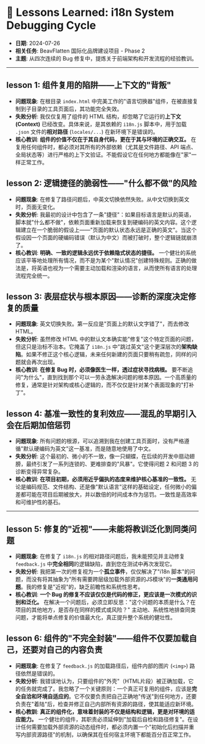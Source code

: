 # 🧠 Lessons Learned: i18n System Debugging Cycle

- **日期**: 2024-07-26
- **相关任务**: BeavFlatten 国际化品牌建设项目 - Phase 2
- **主题**: 从四次连续的 Bug 修复中，提炼关于前端架构和开发流程的经验教训。

---

##  lesson 1: 组件复用的陷阱——上下文的"背叛"

- **问题现象**: 在根目录 `index.html` 中完美工作的"语言切换器"组件，在被直接复制到子目录的工具页面后，其功能完全失效。
- **失败分析**: 我仅仅复用了组件的 HTML 结构，却忽略了它运行的**上下文 (Context)** 已经改变。具体来说，是其依赖的 `i18n.js` 脚本中，用于加载 `.json` 文件的**相对路径** (`locales/...`) 在新环境下是错误的。
- **核心教训**: **组件的价值不仅在于其自身代码，更在于其与环境的正确交互。** 在复用任何组件时，都必须对其所有的外部依赖（尤其是文件路径、API 端点、全局状态等）进行严格的上下文验证。不能假设它在任何地方都能像在"家"一样正常工作。

## lesson 2: 逻辑捷径的脆弱性——"什么都不做"的风险

- **问题现象**: 在修复了路径问题后，中英文切换依然失败。从中文切换到英文时，页面无变化。
- **失败分析**: 我最初的设计中包含了一条"捷径"：如果目标语言是默认的英语，脚本就"什么都不做"，依赖页面重新加载来恢复到硬编码的英文内容。这个逻辑建立在一个脆弱的假设上——"页面的默认状态永远是正确的英文"。当这个假设因一个页面的硬编码错误（默认为中文）而被打破时，整个逻辑链就崩溃了。
- **核心教训**: **明确、一致的逻辑永远优于依赖隐式状态的捷径。** 一个健壮的系统应该平等地处理所有情况，而不是为某个"默认情况"创建特殊规则。正确的做法是，将英语也视为一个需要主动加载和渲染的语言，从而使所有语言的处理流程完全统一。

## lesson 3: 表层症状与根本原因——诊断的深度决定修复的质量

- **问题现象**: 英文切换失败。第一反应是"页面上的默认文字错了"，而去修改 HTML。
- **失败分析**: 虽然修改 HTML 中的默认文本确实能"修复"这个特定页面的问题，但这只是治标不治本。它掩盖了 `i18n.js` 中"跳过英文"这个更深层次的**架构缺陷**。如果不修正这个核心逻辑，未来任何新建的页面只要稍有疏忽，同样的问题就会再次出现。
- **核心教训**: **在修复 Bug 时，必须像医生一样，透过症状寻找病根。** 要不断追问"为什么"，直到找到那个可以一劳永逸解决问题的根本原因。一个高质量的修复，通常是针对架构或核心逻辑的，而不仅仅是针对某个表面现象的"打补丁"。

## lesson 4: 基准一致性的复利效应——混乱的早期引入会在后期加倍惩罚

- **问题现象**: 所有问题的根源，可以追溯到我在创建工具页面时，没有严格遵循"默认硬编码为英文"这一基准，而是随意地使用了中文。
- **失败分析**: 这个最初的、微小的不一致，像一只蝴蝶，在后续的开发中扇动翅膀，最终引发了一系列连锁的、更难排查的"风暴"。它使得问题 2 和问题 3 的诊断变得异常复杂。
- **核心教训**: **在项目初期，必须用近乎偏执的态度来维护核心基准的一致性。** 无论是编码规范、文件结构、还是像"默认语言"这样的基础设定，任何微小的偏差都可能在项目后期被放大，并以数倍的时间成本作为惩罚。一致性是高效率和可维护性的基石。

---

## lesson 5: 修复的"近视"——未能将教训泛化到同类问题

- **问题现象**: 在修复了 `i18n.js` 的相对路径问题后，我未能预见并主动修复 `feedback.js` 中**完全相同**的逻辑缺陷，直到您在测试中再次发现它。
- **失败分析**: 我把第一次的修复视为一个**孤立事件**，仅仅解决了"i18n 脚本"的问题，而没有将其抽象为"所有需要跨层级加载外部资源的JS模块"的**一类通用问题**。我的修复是"近视"的，缺乏前瞻性和系统性思考。
- **核心教训**: **一个 Bug 的修复不应该仅仅是代码的修正，更应该是一次模式的识别和泛化。** 在解决一个问题后，必须立即反思："这个问题的本质是什么？在项目的其他地方，是否存在同样的模式或风险？" 主动地、系统性地排查同类问题，才能将单点修复的价值最大化，真正提升整个系统的健壮性。

## lesson 6: 组件的"不完全封装"——组件不仅要加载自己，还要对自己的内容负责

- **问题现象**: 在修复了 `feedback.js` 的加载路径后，组件内部的图片 (`<img>`) 路径依然是错误的。
- **失败分析**: 我错误地认为，只要组件的"外壳"（HTML片段）被正确加载，它的任务就完成了。我忽略了一个关键原则：一个真正可复用的组件，应该是**完全自洽和环境自适应的**。它不仅要负责把自己正确地"传送"到任何地方，还要负责在"着陆"后，检查并修正自己内部所有资源的路径，使其能适应新环境。
- **核心教訓**: **真正的组件化，意味着封装的不仅是结构和逻辑，更是对环境的适应能力。** 一个健壮的组件，其职责必须延伸到"加载后自检和路径修复"。在设计任何需要加载外部资源的动态组件时，都必须内置一个"初始化后扫描并重写内部资源路径"的机制，以确保其在任何宿主环境下都能百分百正常工作。 